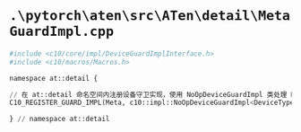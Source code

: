 # `.\pytorch\aten\src\ATen\detail\MetaGuardImpl.cpp`

```py
#include <c10/core/impl/DeviceGuardImplInterface.h>
#include <c10/macros/Macros.h>

namespace at::detail {

// 在 at::detail 命名空间内注册设备守卫实现，使用 NoOpDeviceGuardImpl 类处理 Meta 设备类型
C10_REGISTER_GUARD_IMPL(Meta, c10::impl::NoOpDeviceGuardImpl<DeviceType::Meta>);

} // namespace at::detail
```